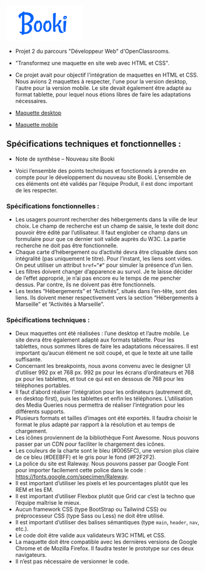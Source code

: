 ![Logo Booki](assets/logo/Booki.png)

- Projet 2 du parcours "Développeur Web" d'OpenClassrooms.
- "Transformez une maquette en site web avec HTML et CSS".

- Ce projet avait pour objectif l'intégration de maquettes en HTML et CSS.
  Nous avions 2 maquettes à respecter, l'une pour la version desktop, l'autre pour la version mobile.
  Le site devait également être adapté au format tablette, pour lequel nous étions libres de faire les adaptations nécessaires.

- [Maquette desktop](docs/maquette_desktop.png)
- [Maquette mobile](docs/maquette_mobile.png)

## Spécifications techniques et fonctionnelles :

- Note de synthèse – Nouveau site Booki

- Voici l’ensemble des points techniques et fonctionnels à prendre en
  compte pour le développement du nouveau site Booki. L’ensemble de ces
  éléments ont été validés par l’équipe Produit, il est donc important de les
  respecter.

### Spécifications fonctionnelles :

- Les usagers pourront rechercher des hébergements dans la ville de
  leur choix. Le champ de recherche est un champ de saisie, le texte
  doit donc pouvoir être édité par l’utilisateur. Il faut englober ce
  champ dans un formulaire pour que ce dernier soit valide auprès du
  W3C. La partie recherche ne doit pas être fonctionnelle.
- Chaque carte d’hébergement ou d’activité devra être cliquable dans
  son intégralité (pas uniquement le titre). Pour l’instant, les liens sont
  vides. On peut utiliser un attribut `href=”#”` pour simuler la
  présence d’un lien.
- Les filtres doivent changer d’apparence au survol. Je te laisse décider
  de l’effet approprié, je n’ai pas encore eu le temps de me pencher
  dessus. Par contre, ils ne doivent pas être fonctionnels.
- Les textes “Hébergements” et “Activités”, situés dans l’en-tête, sont
  des liens. Ils doivent mener respectivement vers la section
  “Hébergements à Marseille” et “Activités à Marseille”.

### Spécifications techniques :

- Deux maquettes ont été réalisées : l’une desktop et l’autre mobile. Le
  site devra être également adapté aux formats tablette. Pour les
  tablettes, nous sommes libres de faire les adaptations nécessaires. Il
  est important qu’aucun élément ne soit coupé, et que le texte ait
  une taille suffisante.
- Concernant les breakpoints, nous avons convenu avec le designer UI
  d’utiliser 992 px et 768 px.
  992 px pour les écrans d’ordinateurs et 768 px pour les tablettes, et
  tout ce qui est en dessous de 768 pour les téléphones portables.
- Il faut d’abord réaliser l’intégration pour les ordinateurs (autrement
  dit, en desktop first), puis les tablettes et enfin les téléphones.
  L’utilisation des Media Queries nous permettra de réaliser
  l’intégration pour les différents supports.
- Plusieurs formats et tailles d’images ont été exportés. Il faudra choisir
  le format le plus adapté par rapport à la résolution et au temps de
  chargement.
- Les icônes proviennent de la bibliothèque Font Awesome. Nous
  pouvons passer par un CDN pour faciliter le chargement des icônes.
- Les couleurs de la charte sont le bleu (#0065FC), une version plus
  claire de ce bleu (#DEEBFF) et le gris pour le fond (#F2F2F2).
- La police du site est Raleway. Nous pouvons passer par Google Font
  pour importer facilement cette police dans le code :
  https://fonts.google.com/specimen/Raleway.
- Il est important d’utiliser les pixels et les pourcentages plutôt que les
  REM et les EM.
- Il est important d’utiliser Flexbox plutôt que Grid car c’est la techno
  que l’équipe maîtrise le mieux.
- Aucun framework CSS (type BootStrap ou Tailwind CSS) ou
  préprocesseur CSS (type Sass ou Less) ne doit être utilisé.
- Il est important d’utiliser des balises sémantiques (type `main`,
  `header`, `nav`, etc.).
- Le code doit être valide aux validateurs W3C HTML et CSS.
- La maquette doit être compatible avec les dernières versions de
  Google Chrome et de Mozilla Firefox. Il faudra tester le prototype sur
  ces deux navigateurs.
- Il n’est pas nécessaire de versionner le code.
